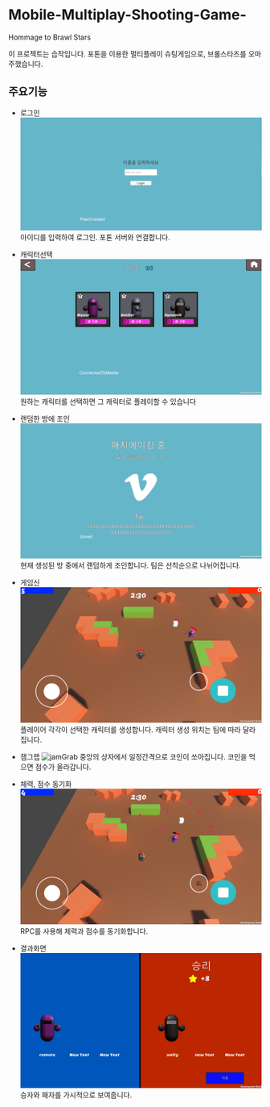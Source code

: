# Mobile-Multiplay-Shooting-Game-
Hommage to Brawl Stars

이 프로젝트는 습작입니다.
포톤을 이용한 멀티플레이 슈팅게임으로, 브롤스타즈를 오마주했습니다.

## 주요기능
- 로그인
![login](readme_img/login.png)
아이디를 입력하여 로그인. 포톤 서버와 연결합니다.

- 캐릭터선택
![character](readme_img/character.png)
원하는 캐릭터를 선택하면 그 캐릭터로 플레이할 수 있습니다
- 랜덤한 방에 조인
![joinRoom](readme_img/joinRoom.png)
현재 생성된 방 중에서 랜덤하게 조인합니다. 팀은 선착순으로 나뉘어집니다.
- 게임신
![gameScene](readme_img/gameScene.png)
플레이어 각각이 선택한 캐릭터를 생성합니다. 캐릭터 생성 위치는 팀에 따라 달라집니다.
- 잼그랩
![jamGrab](readme_img/jamGrab.png)
중앙의 상자에서 일정간격으로 코인이 쏘아집니다. 코인을 먹으면 점수가 올라갑니다.
- 체력, 점수 동기화
![sync](readme_img/sync.png)
RPC를 사용해 체력과 점수를 동기화합니다. 
- 결과화면
![gameResult](readme_img/gameResult.png)
승자와 패자를 가시적으로 보여줍니다. 
